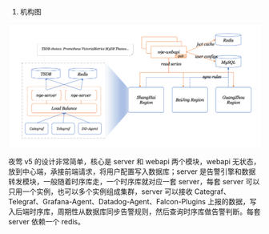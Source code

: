 1. 机构图

![image-20221009163812104](架构.assets/image-20221009163812104.png)

夜莺 v5 的设计非常简单，核心是 server 和 webapi 两个模块，webapi 无状态，放到中心端，承接前端请求，将用户配置写入数据库；server 是告警引擎和数据转发模块，一般随着时序库走，一个时序库就对应一套 server，每套 server 可以只用一个实例，也可以多个实例组成集群，server 可以接收 Categraf、Telegraf、Grafana-Agent、Datadog-Agent、Falcon-Plugins 上报的数据，写入后端时序库，周期性从数据库同步告警规则，然后查询时序库做告警判断。每套 server 依赖一个 redis。